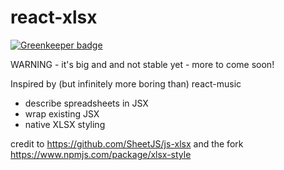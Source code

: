 # react-xlsx

[![Greenkeeper badge](https://badges.greenkeeper.io/phola/react-xlsx.svg)](https://greenkeeper.io/)

WARNING - it's big and and not stable yet - more to come soon!

Inspired by (but infinitely more boring than) react-music

- describe spreadsheets in JSX
- wrap existing JSX
- native XLSX styling

credit to https://github.com/SheetJS/js-xlsx and the fork https://www.npmjs.com/package/xlsx-style
